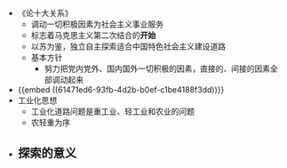 - 《论十大关系》
	- 调动一切积极因素为社会主义事业服务
	- 标志着马克思主义第二次结合的**开始**
	- 以苏为鉴，独立自主探索适合中国特色社会主义建设道路
	- 基本方针
		- 努力把党内党外、国内国外一切积极的因素，直接的、间接的因素全部调动起来
- {{embed ((61471ed6-93fb-4d2b-b0ef-c1be4188f3dd))}}
- 工业化思想
	- 工业化道路问题是重工业、轻工业和农业的问题
	- 农轻重为序
- 探索的意义
	-